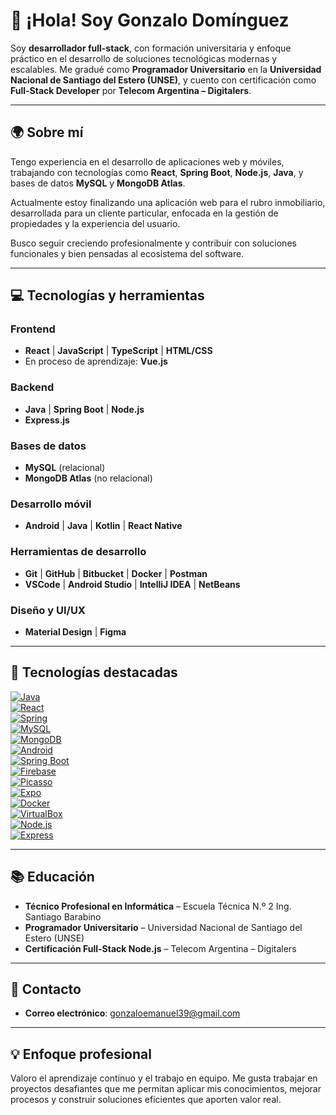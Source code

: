 # 👋 ¡Hola! Soy **Gonzalo Domínguez**

Soy **desarrollador full-stack**, con formación universitaria y enfoque práctico en el desarrollo de soluciones tecnológicas modernas y escalables. Me gradué como **Programador Universitario** en la **Universidad Nacional de Santiago del Estero (UNSE)**, y cuento con certificación como **Full-Stack Developer** por **Telecom Argentina – Digitalers**.

---

## 🌍 Sobre mí  

Tengo experiencia en el desarrollo de aplicaciones web y móviles, trabajando con tecnologías como **React**, **Spring Boot**, **Node.js**, **Java**, y bases de datos **MySQL** y **MongoDB Atlas**.  

Actualmente estoy finalizando una aplicación web para el rubro inmobiliario, desarrollada para un cliente particular, enfocada en la gestión de propiedades y la experiencia del usuario.

Busco seguir creciendo profesionalmente y contribuir con soluciones funcionales y bien pensadas al ecosistema del software.

---

## 💻 Tecnologías y herramientas  

### **Frontend**  
- **React** | **JavaScript** | **TypeScript** | **HTML/CSS**  
- En proceso de aprendizaje: **Vue.js**

### **Backend**  
- **Java** | **Spring Boot** | **Node.js**  
- **Express.js**

### **Bases de datos**  
- **MySQL** (relacional)  
- **MongoDB Atlas** (no relacional)

### **Desarrollo móvil**  
- **Android** | **Java** | **Kotlin** | **React Native**

### **Herramientas de desarrollo**  
- **Git** | **GitHub** | **Bitbucket** | **Docker** | **Postman**  
- **VSCode** | **Android Studio** | **IntelliJ IDEA** | **NetBeans**

### **Diseño y UI/UX**  
- **Material Design** | **Figma**

---

## 🚀 Tecnologías destacadas

[![Java](https://img.shields.io/badge/Java-007396?style=for-the-badge&logo=java&logoColor=white)](https://www.java.com)  
[![React](https://img.shields.io/badge/React-61DAFB?style=for-the-badge&logo=react&logoColor=black)](https://reactjs.org/)  
[![Spring](https://img.shields.io/badge/Spring-6DB33F?style=for-the-badge&logo=spring&logoColor=white)](https://spring.io/)  
[![MySQL](https://img.shields.io/badge/MySQL-4479A1?style=for-the-badge&logo=mysql&logoColor=white)](https://www.mysql.com/)  
[![MongoDB](https://img.shields.io/badge/MongoDB-47A248?style=for-the-badge&logo=mongodb&logoColor=white)](https://www.mongodb.com/)  
[![Android](https://img.shields.io/badge/Android-3DDC84?style=for-the-badge&logo=android&logoColor=white)](https://developer.android.com/)  
[![Spring Boot](https://img.shields.io/badge/Spring%20Boot-6DB33F?style=for-the-badge&logo=springboot&logoColor=white)](https://spring.io/projects/spring-boot)  
[![Firebase](https://img.shields.io/badge/Firebase-FFCA28?style=for-the-badge&logo=firebase&logoColor=black)](https://firebase.google.com/)  
[![Picasso](https://img.shields.io/badge/Picasso-008C55?style=for-the-badge&logo=picasso&logoColor=white)](https://square.github.io/picasso/)  
[![Expo](https://img.shields.io/badge/Expo-1B1F23?style=for-the-badge&logo=expo&logoColor=white)](https://expo.dev/)  
[![Docker](https://img.shields.io/badge/Docker-2496ED?style=for-the-badge&logo=docker&logoColor=white)](https://www.docker.com/)  
[![VirtualBox](https://img.shields.io/badge/VirtualBox-183A61?style=for-the-badge&logo=virtualbox&logoColor=white)](https://www.virtualbox.org/)  
[![Node.js](https://img.shields.io/badge/Node.js-339933?style=for-the-badge&logo=node.js&logoColor=white)](https://nodejs.org/)  
[![Express](https://img.shields.io/badge/Express-000000?style=for-the-badge&logo=express&logoColor=white)](https://expressjs.com/)

---

## 📚 Educación  

- **Técnico Profesional en Informática** – Escuela Técnica N.º 2 Ing. Santiago Barabino  
- **Programador Universitario** – Universidad Nacional de Santiago del Estero (UNSE)  
- **Certificación Full-Stack Node.js** – Telecom Argentina – Digitalers  

---

## 📩 Contacto  

- **Correo electrónico**: [gonzaloemanuel39@gmail.com](mailto:gonzaloemanuel39@gmail.com)

---

## 💡 Enfoque profesional  

Valoro el aprendizaje continuo y el trabajo en equipo. Me gusta trabajar en proyectos desafiantes que me permitan aplicar mis conocimientos, mejorar procesos y construir soluciones eficientes que aporten valor real.


